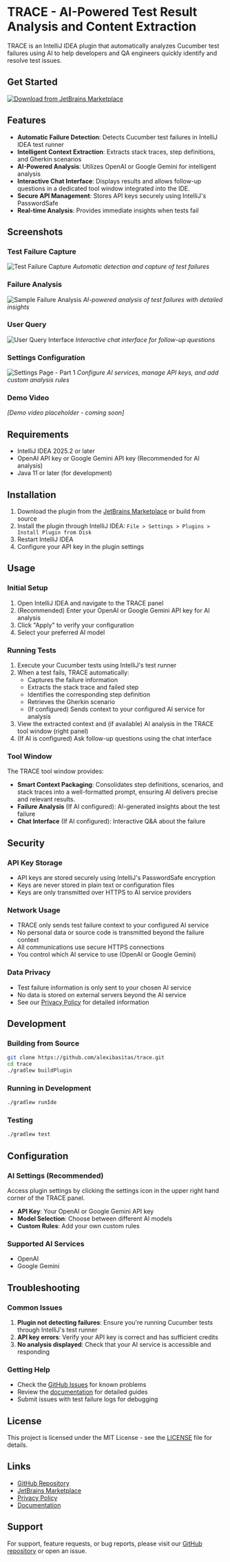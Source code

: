 # TRACE - AI-Powered Test Result Analysis and Content Extraction

TRACE is an IntelliJ IDEA plugin that automatically analyzes Cucumber test failures using AI to help developers and QA engineers quickly identify and resolve test issues.

## Get Started

[![Download from JetBrains Marketplace](https://img.shields.io/badge/Download-JetBrains%20Marketplace-blue?style=for-the-badge&logo=intellij-idea)](https://plugins.jetbrains.com/plugin/28481-trace)

## Features

- **Automatic Failure Detection**: Detects Cucumber test failures in IntelliJ IDEA test runner
- **Intelligent Context Extraction**: Extracts stack traces, step definitions, and Gherkin scenarios
- **AI-Powered Analysis**: Utilizes OpenAI or Google Gemini for intelligent analysis
- **Interactive Chat Interface**: Displays results and allows follow-up questions in a dedicated tool window integrated into the IDE.
- **Secure API Management**: Stores API keys securely using IntelliJ's PasswordSafe
- **Real-time Analysis**: Provides immediate insights when tests fail

## Screenshots

### Test Failure Capture
![Test Failure Capture](docs/screenshots/TestCapture.gif)
*Automatic detection and capture of test failures*

### Failure Analysis
![Sample Failure Analysis](docs/screenshots/TestFailureAnalysis.png)
*AI-powered analysis of test failures with detailed insights*

### User Query
![User Query Interface](docs/screenshots/UserQuery.png)
*Interactive chat interface for follow-up questions*

### Settings Configuration
![Settings Page - Part 1](docs/screenshots/AISettings.png)
*Configure AI services, manage API keys, and add custom analysis rules*


### Demo Video
*[Demo video placeholder - coming soon]*

## Requirements

- IntelliJ IDEA 2025.2 or later
- OpenAI API key or Google Gemini API key (Recommended for AI analysis)
- Java 11 or later (for development)

## Installation

1. Download the plugin from the [JetBrains Marketplace](https://plugins.jetbrains.com/plugin/trace) or build from source
2. Install the plugin through IntelliJ IDEA: `File > Settings > Plugins > Install Plugin from Disk`
3. Restart IntelliJ IDEA
4. Configure your API key in the plugin settings

## Usage

### Initial Setup

1. Open IntelliJ IDEA and navigate to the TRACE panel
2. (Recommended) Enter your OpenAI or Google Gemini API key for AI analysis
3. Click "Apply" to verify your configuration
4. Select your preferred AI model


### Running Tests

1. Execute your Cucumber tests using IntelliJ's test runner
2. When a test fails, TRACE automatically:
   - Captures the failure information
   - Extracts the stack trace and failed step
   - Identifies the corresponding step definition
   - Retrieves the Gherkin scenario
   - (If configured) Sends context to your configured AI service for analysis
3. View the extracted context and (if available) AI analysis in the TRACE tool window (right panel)
4. (If AI is configured) Ask follow-up questions using the chat interface

### Tool Window

The TRACE tool window provides:
- **Smart Context Packaging**: Consolidates step definitions, scenarios, and stack traces into a well-formatted prompt, ensuring AI delivers precise and relevant results.
- **Failure Analysis** (If AI configured): AI-generated insights about the test failure
- **Chat Interface** (If AI configured): Interactive Q&A about the failure

## Security

### API Key Storage

- API keys are stored securely using IntelliJ's PasswordSafe encryption
- Keys are never stored in plain text or configuration files
- Keys are only transmitted over HTTPS to AI service providers

### Network Usage

- TRACE only sends test failure context to your configured AI service
- No personal data or source code is transmitted beyond the failure context
- All communications use secure HTTPS connections
- You control which AI service to use (OpenAI or Google Gemini)

### Data Privacy

- Test failure information is only sent to your chosen AI service
- No data is stored on external servers beyond the AI service
- See our [Privacy Policy](https://alexibasitas.github.io/TRACE/PRIVACY.html) for detailed information

## Development

### Building from Source

```bash
git clone https://github.com/alexibasitas/trace.git
cd trace
./gradlew buildPlugin
```

### Running in Development

```bash
./gradlew runIde
```

### Testing

```bash
./gradlew test
```

## Configuration

### AI Settings (Recommended)

Access plugin settings by clicking the settings icon in the upper right hand corner of the TRACE panel.

- **API Key**: Your OpenAI or Google Gemini API key
- **Model Selection**: Choose between different AI models
- **Custom Rules**: Add your own custom rules

### Supported AI Services

- OpenAI
- Google Gemini

## Troubleshooting

### Common Issues

1. **Plugin not detecting failures**: Ensure you're running Cucumber tests through IntelliJ's test runner
2. **API key errors**: Verify your API key is correct and has sufficient credits
3. **No analysis displayed**: Check that your AI service is accessible and responding

### Getting Help

- Check the [GitHub Issues](https://github.com/alexibasitas/trace/issues) for known problems
- Review the [documentation](docs/) for detailed guides
- Submit issues with test failure logs for debugging

## License

This project is licensed under the MIT License - see the [LICENSE](LICENSE) file for details.

## Links

- [GitHub Repository](https://github.com/alexibasitas/trace)
- [JetBrains Marketplace](https://plugins.jetbrains.com/plugin/trace)
- [Privacy Policy](https://alexibasitas.github.io/TRACE/PRIVACY.html)
- [Documentation](docs/)

## Support

For support, feature requests, or bug reports, please visit our [GitHub repository](https://github.com/alexibasitas/trace) or open an issue.